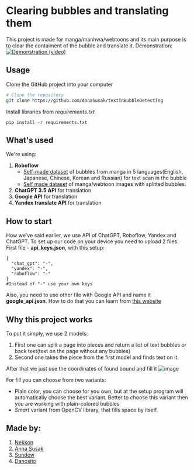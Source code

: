 # Clearing bubbles and translating them

This project is made for manga/manhwa/webtoons and its main purpose is to clear the contaiment of the bubble and translate it.
Demonstration:
[![Demonstration (video)](http://img.youtube.com/vi/POCjIIV1q2I/0.jpg)](http://www.youtube.com/watch?v=POCjIIV1q2I)

## Usage

Clone the GitHub project into your computer

```bash
# Clone the repository
git clone https://github.com/AnnaSusak/textInBubbleDetecting
```

Install libraries from *requirements.txt*

```commandline
pip install -r requirements.txt
```

## What's used

We're using:
1) **Roboflow**
   * [Self-made dataset](https://universe.roboflow.com/nekkon/bubble-text-detector/model/3) of bubbles from manga in 5 languages(English, Japanese, Chinese, Korean and Russian) for text scan in the bubble
   * [Self made dataset](https://universe.roboflow.com/rely/bubble-nd1xn/model/2) of manga/webtoon images with splitted bubbles.
2) **ChatGPT 3.5 API** for translation
3) **Google API** for translation
4) **Yandex translate API** for translation


## How to start
How we've said earlier, we use API of ChatGPT, Roboflow, Yandex and ChatGPT. To set up our code on your device you need to upload 2 files.
First file - **api_keys.json**, with this setup:
```
{
  "chat_gpt": "-",
  "yandex": "-",
  "roboflow": "-"
}
#Instead of "-" use your own keys
```

Also, you need to use other file with Google API and name it **google_api.json**. How to do that you can learn from [this website](https://developers.google.com/maps/documentation/javascript/get-api-key?hl=en)


## Why this project works
To put it simply, we use 2 models:
1) First one can split a page into pieces and return a list of text bubbles or back text(text on the page without any bubbles)
2) Second one takes the piece from the first model and finds text on it.

After that we just use the coordinates of found bound and fill it
![image](https://github.com/NELKIO/manga-cleaner-and-typer-fast-website/assets/105226748/fb9384ab-7825-49ca-a923-e677e497a67b)

For fill you can choose from two variants:
* Plain color, you can choose for you own, but at the setup program will automatically choose the best variant. Better to choose this variant then you are working with plain-colored bubbles
* *Smart* variant from OpenCV library, that fills space by itself.

## Made by:
1) [Nekkon](https://github.com/NELKIO)
2) [Anna Susak](https://github.com/AnnaSusak)
3) [Sundew](https://github.com/Sundew999666)
4) [Danosito](https://github.com/danosito)
